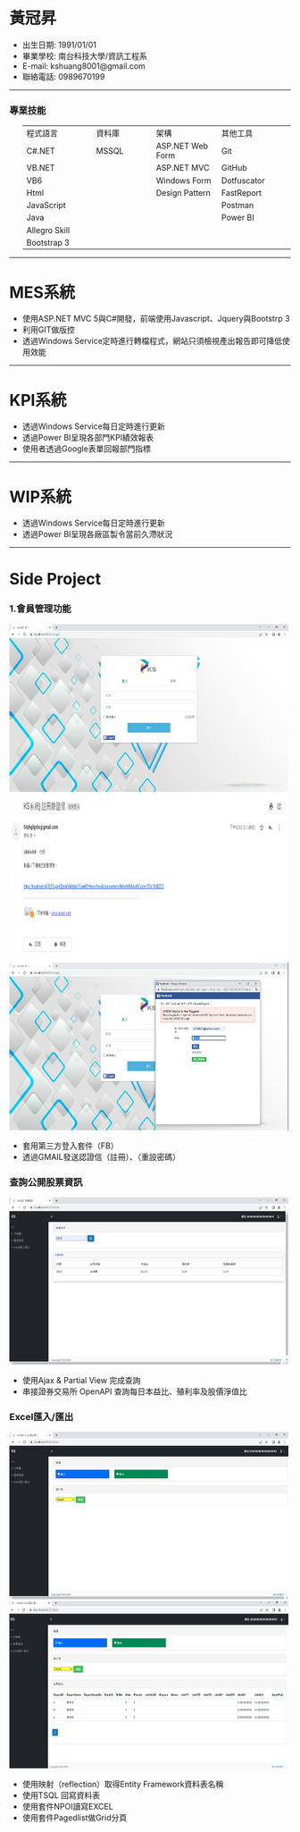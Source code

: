 <h1 dir="auto">黃冠昇</h1>
<ul dir="auto">
<li>出生日期: 1991/01/01</li>
<li>畢業學校: 南台科技大學/資訊工程系</li>
<li>E-mail: kshuang8001@gmail.com</a></li>
<li>聯絡電話: 0989670199</li> 
</ul>
<hr>
<h3 dir="auto">專業技能</h3>
<ul dir="auto"> 
	<table>
		<tr>
			<td width="300px">程式語言</td>
			<td width="300px">資料庫</td>
			<td width="300px">架構</td>
			<td width="300px">其他工具</td>
		</tr>
		<tr>
			<td>C#.NET</td>
			<td>MSSQL</td>
			<td>ASP.NET Web Form</td>
			<td>Git</td>
		</tr>	
		<tr>
			<td>VB.NET</td>
			<td></td>
			<td>ASP.NET MVC</td>
			<td>GitHub</td>
		</tr>	
		<tr>
			<td>VB6</td>
			<td></td>
			<td>Windows Form</td>
			<td>Dotfuscator</td>
		</tr>	
		<tr>
			<td>Html</td>
			<td></td>
			<td>Design Pattern</td>
			<td>FastReport</td>
		</tr>	
		<tr>
			<td>JavaScript</td>
			<td></td>
			<td></td>
			<td>Postman</td>
		</tr>	
		<tr>
			<td>Java</td>
			<td></td>
			<td></td>
			<td>Power BI</td>
		</tr>	
		<tr>
			<td>Allegro Skill</td>
			<td></td>
			<td></td>
			<td></td>
		</tr>	
		<tr>
			<td>Bootstrap 3</td>
			<td></td>
			<td></td>
			<td></td>
		</tr>
	</table>
</ul>
<hr>
<h1 dir="auto">
	MES系統
	</h1>
	<ul>
	<li>使用ASP.NET MVC 5與C#開發，前端使用Javascript、Jquery與Bootstrp 3</li>
	<li>利用GIT做版控</li>
	<li>透過Windows Service定時進行轉檔程式，網站只須檢視產出報告即可降低使用效能</li>
	</ul>
<hr>
<h1 dir="auto">
	KPI系統
	</h1>
	<ul>
	<li>透過Windows Service每日定時進行更新</li>
	<li>透過Power BI呈現各部門KPI績效報表</li>
	<li>使用者透過Google表單回報部門指標</li>
	</ul>
<hr>
<h1 dir="auto">
	WIP系統
	</h1>
	<ul>
	<li>透過Windows Service每日定時進行更新</li>
	<li>透過Power BI呈現各廠區製令當前久滯狀況</li>
	</ul>
<hr>
<h1 dir="auto">Side Project

</h1>
<h3>1.會員管理功能</h3>
 <img src="/Img/Img_01.png" width="500" height="300" style="max-width: 100%;">
 <img src="/Img/Img_02.png" width="500" height="300" style="max-width: 100%;">
 <img src="/Img/Img_03.png" width="500" height="300" style="max-width: 100%;">
<ul>
	<li>套用第三方登入套件（FB）</li>
	<li>透過GMAIL發送認證信（註冊）、（重設密碼）</li>
</ul>
<h3 dir="auto">
	查詢公開股票資訊
</h3>
<img src="/Img/Img_04.png" width="500" height="300" style="max-width: 100%;">
	<ul>
	<li>使用Ajax & Partial View 完成查詢</li>
	<li>串接證券交易所 OpenAPI 查詢每日本益比、殖利率及股價淨值比</li>	
	</ul>
<h3 dir="auto">
	Excel匯入/匯出
	</h3>
	<img src="/Img/Img_05.png" width="500" height="300" style="max-width: 100%;">
	<img src="/Img/Img_06.png" width="500" height="300" style="max-width: 100%;">
	<ul>
	<li>使用映射（reflection）取得Entity Framework資料表名稱</li>
	<li>使用TSQL 回寫資料表</li>
	<li>使用套件NPOI讀寫EXCEL</li>
	<li>使用套件Pagedlist做Grid分頁</li>
	</ul>



